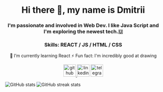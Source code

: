 <h1 align="center">Hi there 👋, my name is Dmitrii</h1>
<h3 align="center">I'm passionate and involved in Web Dev. I like Java Script and I'm exploring the newest tech.🇺</h3>
<h3 align="center">Skills: REACT / JS / HTML / CSS</h3>
<p align="center">
   🌱 I’m currently learning React 
   ⚡ Fun fact: I'm incredibly good at drawing 
</p>

<p align="center">
<a href="https://github.com/17clouds"><img src='https://cdn.jsdelivr.net/npm/simple-icons@3.0.1/icons/github.svg' alt='github' height='40'/> </a>
<a href="https://www.linkedin.com/in/linkedin.com/in/17clouds//"><img src='https://cdn.jsdelivr.net/npm/simple-icons@3.0.1/icons/linkedin.svg' alt='linkedin' height='40'/></a>
<a href="https://t.me/fackingrxer"><img src='https://cdn.jsdelivr.net/npm/simple-icons@3.0.1/icons/telegram.svg' alt='telegram' height='40'/> </a>
</p>   



  ![GitHub stats](https://github-readme-stats.vercel.app/api?username=17clouds&show_icons=true)  ![GitHub streak stats](https://github-readme-streak-stats.herokuapp.com/?user=17clouds)  

  


